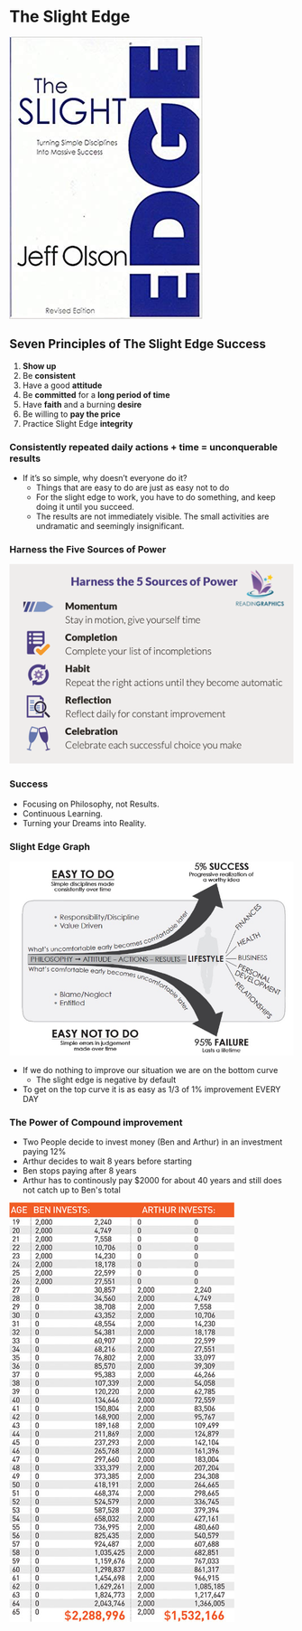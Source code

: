 # The Slight Edge
![Cover](images/CoverTheSlightEdge.jpg)

## Seven Principles of The Slight Edge Success

1. **Show up**
2. Be **consistent**
3. Have a good **attitude**
4. Be **committed** for a **long period of time**
5. Have **faith** and a burning **desire**
6. Be willing to **pay the price**
7. Practice Slight Edge **integrity**

### Consistently repeated daily actions + time = unconquerable results
- If it’s so simple, why doesn’t everyone do it?
  - Things that are easy to do are just as easy not to do
  - For the slight edge to work, you have to do something, and keep doing it until you succeed.
  - The results are not immediately visible. The small activities are undramatic and seemingly insignificant.
  
### Harness the Five Sources of Power 

![Power](images/The-Slight-Edge_sources-of-power.png)

### Success
- Focusing on Philosophy, not Results.
- Continuous Learning.
- Turning your Dreams into Reality.

### Slight Edge Graph
![SlightEdgeGraph](images/TheSlightEdgeGraph.jpg)

- If we do nothing to improve our situation we are on the bottom curve
  - The slight edge is negative by default
- To get on the top curve it is as easy as 1/3 of 1% improvement EVERY DAY

### The Power of Compound improvement
- Two People decide to invest money (Ben and Arthur) in an investment paying 12%
- Arthur decides to wait 8 years before starting
- Ben stops paying after 8 years
- Arthur has to continously pay $2000 for about 40 years and still does not catch up to Ben's total

![Invest](images/BenArthurInvest.jpg)
